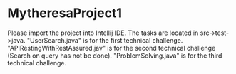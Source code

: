 # MytheresaProject1
Please import the project into Intellij IDE.
The tasks are located in src->test->java.
"UserSearch.java" is for the first technical challenge.
"APIRestingWithRestAssured.jav" is for the second technical challenge (Search on query has not be done).
"ProblemSolving.java" is for the third technical challenge.

